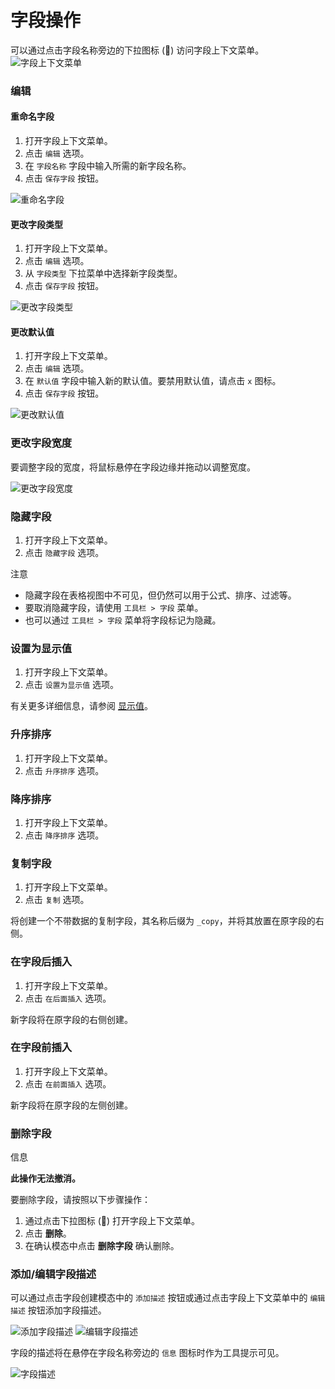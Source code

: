 # 字段操作

可以通过点击字段名称旁边的下拉图标 (🔽) 访问字段上下文菜单。  
![字段上下文菜单](https://docs.nocodb.com/assets/images/fields-context-menu-bdaf40426dd6cee3e064967ef9c0e1bd.png)

### 编辑[](https://docs.nocodb.com/getting-started/self-hosted/installation/aws-ecs/#edit "直接链接到编辑")

#### 重命名字段[](https://docs.nocodb.com/getting-started/self-hosted/installation/aws-ecs/#rename-field "直接链接到重命名字段")

1. 打开字段上下文菜单。
2. 点击 `编辑` 选项。
3. 在 `字段名称` 字段中输入所需的新字段名称。
4. 点击 `保存字段` 按钮。

![重命名字段](https://docs.nocodb.com/assets/images/fields-edit-2-565e86f68e89b2c0d5a009e26825586b.png)

#### 更改字段类型[](https://docs.nocodb.com/getting-started/self-hosted/installation/aws-ecs/#change-field-type "直接链接到更改字段类型")

1. 打开字段上下文菜单。
2. 点击 `编辑` 选项。
3. 从 `字段类型` 下拉菜单中选择新字段类型。
4. 点击 `保存字段` 按钮。

![更改字段类型](https://docs.nocodb.com/assets/images/fields-edit-3-9f36d47020d18da0b1f30c893bc62b73.png)

#### 更改默认值[](https://docs.nocodb.com/getting-started/self-hosted/installation/aws-ecs/#change-default-value "直接链接到更改默认值")

1. 打开字段上下文菜单。
2. 点击 `编辑` 选项。
3. 在 `默认值` 字段中输入新的默认值。要禁用默认值，请点击 `x` 图标。
4. 点击 `保存字段` 按钮。

![更改默认值](https://docs.nocodb.com/assets/images/fields-edit-4-5eb8140cd39f4ee2364081b214612861.png)

### 更改字段宽度[](https://docs.nocodb.com/getting-started/self-hosted/installation/aws-ecs/#change-field-width "直接链接到更改字段宽度")

要调整字段的宽度，将鼠标悬停在字段边缘并拖动以调整宽度。

![更改字段宽度](https://docs.nocodb.com/assets/images/fields-width-b843c90fee1c762db57dd39a37c931cf.png)

### 隐藏字段[](https://docs.nocodb.com/getting-started/self-hosted/installation/aws-ecs/#hide-field "直接链接到隐藏字段")

1. 打开字段上下文菜单。
2. 点击 `隐藏字段` 选项。

注意

- 隐藏字段在表格视图中不可见，但仍然可以用于公式、排序、过滤等。
- 要取消隐藏字段，请使用 `工具栏 > 字段` 菜单。
- 也可以通过 `工具栏 > 字段` 菜单将字段标记为隐藏。

### 设置为显示值[](https://docs.nocodb.com/getting-started/self-hosted/installation/aws-ecs/#set-as-display-value "直接链接到设置为显示值")

1. 打开字段上下文菜单。
2. 点击 `设置为显示值` 选项。

有关更多详细信息，请参阅 [显示值](https://docs.nocodb.com/fields/display-value)。

### 升序排序[](https://docs.nocodb.com/getting-started/self-hosted/installation/aws-ecs/#sort-ascending "直接链接到升序排序")

1. 打开字段上下文菜单。
2. 点击 `升序排序` 选项。

### 降序排序[](https://docs.nocodb.com/getting-started/self-hosted/installation/aws-ecs/#sort-descending "直接链接到降序排序")

1. 打开字段上下文菜单。
2. 点击 `降序排序` 选项。

### 复制字段[](https://docs.nocodb.com/getting-started/self-hosted/installation/aws-ecs/#duplicate-field "直接链接到复制字段")

1. 打开字段上下文菜单。
2. 点击 `复制` 选项。

将创建一个不带数据的复制字段，其名称后缀为 `_copy`，并将其放置在原字段的右侧。

### 在字段后插入[](https://docs.nocodb.com/getting-started/self-hosted/installation/aws-ecs/#insert-after-a-field "直接链接到在字段后插入")

1. 打开字段上下文菜单。
2. 点击 `在后面插入` 选项。

新字段将在原字段的右侧创建。

### 在字段前插入[](https://docs.nocodb.com/getting-started/self-hosted/installation/aws-ecs/#insert-before-a-field "直接链接到在字段前插入")

1. 打开字段上下文菜单。
2. 点击 `在前面插入` 选项。

新字段将在原字段的左侧创建。

### 删除字段[](https://docs.nocodb.com/getting-started/self-hosted/installation/aws-ecs/#delete-field "直接链接到删除字段")

信息

**此操作无法撤消。**

要删除字段，请按照以下步骤操作：

1. 通过点击下拉图标 (🔽) 打开字段上下文菜单。
2. 点击 **删除**。
3. 在确认模态中点击 **删除字段** 确认删除。

### 添加/编辑字段描述[](https://docs.nocodb.com/getting-started/self-hosted/installation/aws-ecs/#add--edit-field-description "直接链接到添加/编辑字段描述")

可以通过点击字段创建模态中的 `添加描述` 按钮或通过点击字段上下文菜单中的 `编辑描述` 按钮添加字段描述。

![添加字段描述](https://docs.nocodb.com/assets/images/add-field-description-b930daa8867dda6d76070d2d5fe5c5a8.png) ![编辑字段描述](https://docs.nocodb.com/assets/images/edit-field-description-91e8183d07ebf4d317405e4dadff90ca.png)

字段的描述将在悬停在字段名称旁边的 `信息` 图标时作为工具提示可见。

![字段描述](https://docs.nocodb.com/assets/images/fields-description-cd054aa8023db594ea1d08e9ddee0949.png)